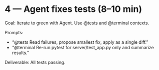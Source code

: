 # 4 — Agent fixes tests (8–10 min)

Goal: Iterate to green with Agent. Use @tests and @terminal contexts.

Prompts:
- “@tests Read failures, propose smallest fix, apply as a single diff.”
- “@terminal Re-run pytest for server/test_app.py only and summarize results.”

Deliverable: All tests passing.
